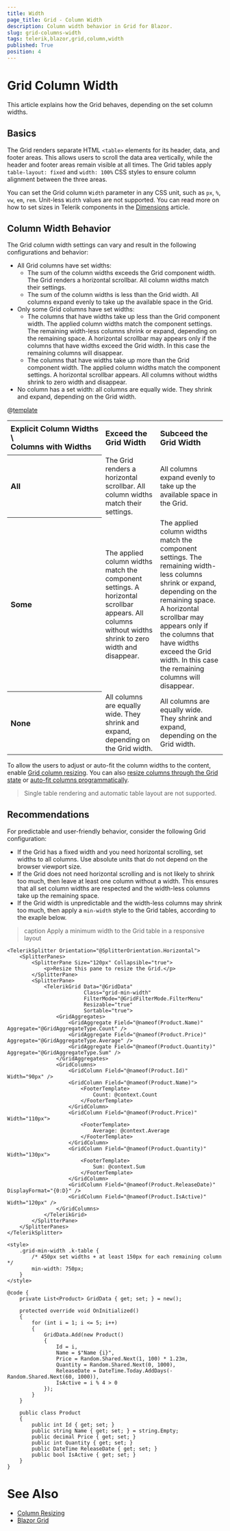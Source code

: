 ```yaml
---
title: Width
page_title: Grid - Column Width
description: Column width behavior in Grid for Blazor.
slug: grid-columns-width
tags: telerik,blazor,grid,column,width
published: True
position: 4
---
```


# Grid Column Width

This article explains how the Grid behaves, depending on the set column widths.

## Basics

The Grid renders separate HTML `<table>` elements for its header, data, and footer areas. This allows users to scroll the data area vertically, while the header and footer areas remain visible at all times. The Grid tables apply `table-layout: fixed` and `width: 100%` CSS styles to ensure column alignment between the three areas.

You can set the Grid column `Width` parameter in any CSS unit, such as `px`, `%`, `vw`, `em`, `rem`. Unit-less `Width` values are not supported. You can read more on how to set sizes in Telerik components in the [Dimensions](slug:common-features/dimensions) article.

## Column Width Behavior

The Grid column width settings can vary and result in the following configurations and behavior:

* All Grid columns have set widths:
    * The sum of the column widths exceeds the Grid component width. The Grid renders a horizontal scrollbar. All column widths match their settings.
    * The sum of the column widths is less than the Grid width. All columns expand evenly to take up the available space in the Grid.
* Only some Grid columns have set widths:
    * The columns that have widths take up less than the Grid component width. The applied column widths match the component settings. The remaining width-less columns shrink or expand, depending on the remaining space. A horizontal scrollbar may appears only if the columns that have widths exceed the Grid width. In this case the remaining columns will disappear.
    * The columns that have widths take up more than the Grid component width. The applied column widths match the component settings. A horizontal scrollbar appears. All columns without widths shrink to zero width and disappear.
* No column has a set width: all columns are equally wide. They shrink and expand, depending on the Grid width.

@[template](/_contentTemplates/common/parameters-table-styles.md#table-layout)

<style>
    .multi-dimensional-table th {
        padding: 8px;
        background: var(--bg-table-th-color);
        color: var(--table-th-color);
        font-weight: 700;
        text-align: left;
        font-size: 18px;
    }
</style>

<table class="multi-dimensional-table">
<tr><th>Explicit&nbsp;Column&nbsp;Widths<br> \ <br> Columns&nbsp;with&nbsp;Widths</th><th>Exceed the Grid Width</th><th>Subceed the Grid Width</th></tr>
<tr><th>All</th><td>The Grid renders a horizontal scrollbar. All column widths match their settings.</td><td>All columns expand evenly to take up the available space in the Grid.</td></tr>
<tr><th>Some</th><td>The applied column widths match the component settings. A horizontal scrollbar appears. All columns without widths shrink to zero width and disappear.</td><td>The applied column widths match the component settings. The remaining width-less columns shrink or expand, depending on the remaining space. A horizontal scrollbar may appears only if the columns that have widths exceed the Grid width. In this case the remaining columns will disappear.</td></tr>
<tr><th>None</th><td>All columns are equally wide. They shrink and expand, depending on the Grid width.</td><td>All columns are equally wide. They shrink and expand, depending on the Grid width.</td></tr>
</table>

To allow the users to adjust or auto-fit the column widths to the content, enable [Grid column resizing](slug:components/grid/columns/resize). You can also [resize columns through the Grid state](slug:grid-state#setstateasync) or [auto-fit columns programmatically](slug:components/grid/columns/resize#autofit-columns).

> Single table rendering and automatic table layout are not supported.

## Recommendations

For predictable and user-friendly behavior, consider the following Grid configuration:

* If the Grid has a fixed width and you need horizontal scrolling, set widths to all columns. Use absolute units that do not depend on the browser viewport size.
* If the Grid does not need horizontal scrolling and is not likely to shrink too much, then leave at least one column without a width. This ensures that all set column widths are respected and the width-less columns take up the remaining space.
* If the Grid width is unpredictable and the width-less columns may shrink too much, then apply a `min-width` style to the Grid tables, according to the exaple below.

>caption Apply a minimum width to the Grid table in a responsive layout

````RAZOR
<TelerikSplitter Orientation="@SplitterOrientation.Horizontal">
    <SplitterPanes>
        <SplitterPane Size="120px" Collapsible="true">
            <p>Resize this pane to resize the Grid.</p>
        </SplitterPane>
        <SplitterPane>
            <TelerikGrid Data="@GridData"
                         Class="grid-min-width"
                         FilterMode="@GridFilterMode.FilterMenu"
                         Resizable="true"
                         Sortable="true">
                <GridAggregates>
                    <GridAggregate Field="@nameof(Product.Name)" Aggregate="@GridAggregateType.Count" />
                    <GridAggregate Field="@nameof(Product.Price)" Aggregate="@GridAggregateType.Average" />
                    <GridAggregate Field="@nameof(Product.Quantity)" Aggregate="@GridAggregateType.Sum" />
                </GridAggregates>
                <GridColumns>
                    <GridColumn Field="@nameof(Product.Id)" Width="90px" />
                    <GridColumn Field="@nameof(Product.Name)">
                        <FooterTemplate>
                            Count: @context.Count
                        </FooterTemplate>
                    </GridColumn>
                    <GridColumn Field="@nameof(Product.Price)" Width="110px">
                        <FooterTemplate>
                            Average: @context.Average
                        </FooterTemplate>
                    </GridColumn>
                    <GridColumn Field="@nameof(Product.Quantity)" Width="130px">
                        <FooterTemplate>
                            Sum: @context.Sum
                        </FooterTemplate>
                    </GridColumn>
                    <GridColumn Field="@nameof(Product.ReleaseDate)" DisplayFormat="{0:D}" />
                    <GridColumn Field="@nameof(Product.IsActive)" Width="120px" />
                </GridColumns>
            </TelerikGrid>
        </SplitterPane>
    </SplitterPanes>
</TelerikSplitter>

<style>
    .grid-min-width .k-table {
        /* 450px set widths + at least 150px for each remaining column */
        min-width: 750px;
    }
</style>

@code {
    private List<Product> GridData { get; set; } = new();

    protected override void OnInitialized()
    {
        for (int i = 1; i <= 5; i++)
        {
            GridData.Add(new Product()
            {
                Id = i,
                Name = $"Name {i}",
                Price = Random.Shared.Next(1, 100) * 1.23m,
                Quantity = Random.Shared.Next(0, 1000),
                ReleaseDate = DateTime.Today.AddDays(-Random.Shared.Next(60, 1000)),
                IsActive = i % 4 > 0
            });
        }
    }

    public class Product
    {
        public int Id { get; set; }
        public string Name { get; set; } = string.Empty;
        public decimal Price { get; set; }
        public int Quantity { get; set; }
        public DateTime ReleaseDate { get; set; }
        public bool IsActive { get; set; }
    }
}
````

# See Also

* [Column Resizing](slug:components/grid/columns/resize)
* [Blazor Grid](slug:grid-overview)
